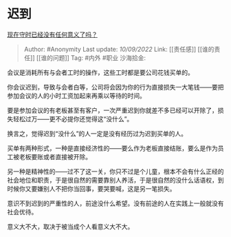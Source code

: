 # 迟到
[现在守时已经没有任何意义了吗？](https://www.zhihu.com/question/404884534/answer/2658513818)

> Author: #Anonymity
> Last update: *10/09/2022*
> Link: [[责任感]] [[谁的责任]] [[谁的问题]]
> Tag: #内外 #职业
> 沙海拾金:

会议是消耗所有与会者工时的操作，这些工时都是要公司花钱买单的。

你会议迟到，导致与会者白等，公司将会因为你的行为直接损失一大笔钱——要把参加会议的人的小时工资加起来再乘以等待的时间。

要是参加会议的有老板甚至有客户，一次严重迟到你就差不多已经可以开除了，损失轻松过万——更不必提你还觉得这“没什么”。

换言之，觉得迟到“没什么”的人一定是没有经历过为迟到买单的人。

买单有两种形式，一种是直接经济性的——要么作为老板直接结账，要么是作为员工被老板要账或者直接被开除。

另一种是精神性的——过不了这一关，你只不过是个儿童，根本不会有什么正经的社会地位和职责，于是很自然的需要靠别人养活，于是很自然的没什么话语权，到时候你又要嫌别人不把你当回事，要哭要喊，这是另一笔损失。

意识不到迟到的严重性的人，前途没什么希望。没有前途的人在实践上一般就没有社会优待。

意义大不大，取决于被当成个人看意义大不大。
